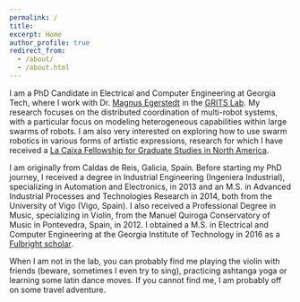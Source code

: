 ```yaml
---
permalink: /
title:
excerpt: Home
author_profile: true
redirect_from: 
  - /about/
  - /about.html
---
```


I am a PhD Candidate in Electrical and Computer Engineering at Georgia Tech, where I work with  Dr. [Magnus Egerstedt](http://magnus.ece.gatech.edu/) in the [GRITS Lab](http://gritslab.gatech.edu/home/). My research focuses on the distributed coordination of multi-robot systems, with a particular focus on modeling heterogeneous capabilities within large swarms of robots. I am also very interested on exploring how to use swarm robotics in various forms of artistic expressions, research for which I have received a [La Caixa Fellowship for Graduate Studies in North America](https://obrasociallacaixa.org/en/investigacion-y-becas/becas-de-la-caixa/posgrado-en-america-del-norte-y-asia-pacifico/descripcion-del-programa). 

I am originally from Caldas de Reis, Galicia, Spain. Before starting my PhD journey, I received a degree in Industrial Engineering (Ingeniera Industrial), specializing in Automation and Electronics, in 2013 and an M.S. in Advanced Industrial Processes and Technologies Research in 2014, both from the University of Vigo (Vigo, Spain). I also received a Professional Degree in Music, specializing in Violin, from the Manuel Quiroga Conservatory of Music in Pontevedra, Spain, in 2012. I obtained a M.S. in Electrical and Computer Engineering at the Georgia Institute of Technology in 2016 as a [Fulbright scholar](https://fulbright.es/).   

When I am not in the lab, you can probably find me playing the violin with friends (beware, sometimes I even try to sing), practicing ashtanga yoga or learning some latin dance moves. If you cannot find me, I am probably off on some travel adventure. 



